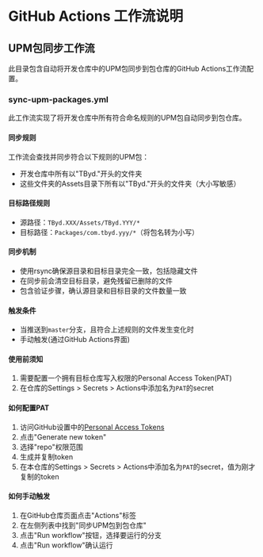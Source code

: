 # GitHub Actions 工作流说明

## UPM包同步工作流

此目录包含自动将开发仓库中的UPM包同步到包仓库的GitHub Actions工作流配置。

### sync-upm-packages.yml

此工作流实现了将开发仓库中所有符合命名规则的UPM包自动同步到包仓库。

#### 同步规则

工作流会查找并同步符合以下规则的UPM包：
- 开发仓库中所有以"TByd."开头的文件夹
- 这些文件夹的Assets目录下所有以"TByd."开头的文件夹（大小写敏感）

#### 目标路径规则

- 源路径：`TByd.XXX/Assets/TByd.YYY/*`
- 目标路径：`Packages/com.tbyd.yyy/*`（将包名转为小写）

#### 同步机制

- 使用rsync确保源目录和目标目录完全一致，包括隐藏文件
- 在同步前会清空目标目录，避免残留已删除的文件
- 包含验证步骤，确认源目录和目标目录的文件数量一致

#### 触发条件

- 当推送到`master`分支，且符合上述规则的文件发生变化时
- 手动触发(通过GitHub Actions界面)

#### 使用前须知

1. 需要配置一个拥有目标仓库写入权限的Personal Access Token(PAT)
2. 在仓库的Settings > Secrets > Actions中添加名为`PAT`的secret

#### 如何配置PAT

1. 访问GitHub设置中的[Personal Access Tokens](https://github.com/settings/tokens)
2. 点击"Generate new token"
3. 选择"repo"权限范围
4. 生成并复制token
5. 在本仓库的Settings > Secrets > Actions中添加名为`PAT`的secret，值为刚才复制的token

#### 如何手动触发

1. 在GitHub仓库页面点击"Actions"标签
2. 在左侧列表中找到"同步UPM包到包仓库"
3. 点击"Run workflow"按钮，选择要运行的分支
4. 点击"Run workflow"确认运行 